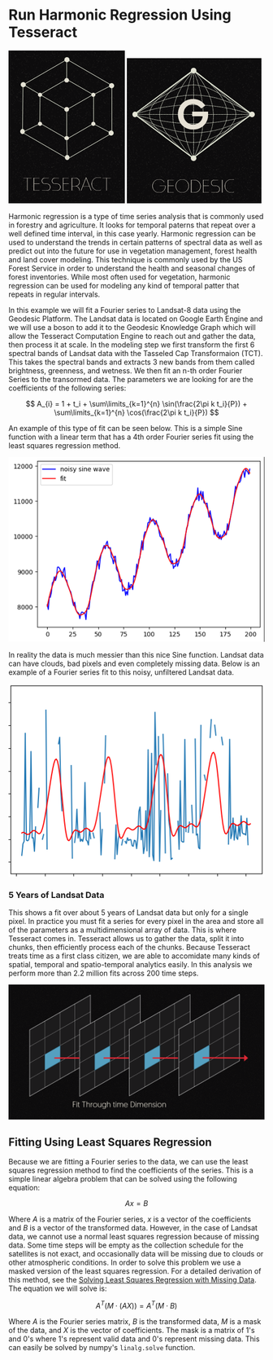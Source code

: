# Run Harmonic Regression Using Tesseract

![Tesseract](img/tesseract.png) ![Geodesic](img/geodesic.png)

Harmonic regression is a type of time series analysis that is commonly used in forestry and agriculture. It looks for temporal paterns that repeat over a well defined time interval, in this case yearly. Harmonic regression can be used to understand the trends in certain patterns of spectral data as well as predict out into the future for use in vegetation management, forest health and land cover modeling. This technique is commonly used by the US Forest Service in order to understand the health and seasonal changes of forest inventories. While most often used for vegetation, harmonic regression can be used for modeling any kind of temporal patter that repeats in regular intervals.

In this example we will fit a Fourier series to Landsat-8 data using the Geodesic Platform. The Landsat data is located on Google Earth Engine and we will use a boson to add it to the Geodesic Knowledge Graph which will allow the Tesseract Computation Engine to reach out and gather the data, then process it at scale. In the modeling step we first transform the first 6 spectral bands of Landsat data with the Tasseled Cap Transformaion (TCT). This takes the spectral bands and extracts 3 new bands from them called brightness, greenness, and wetness. We then fit an n-th order Fourier Series to the transormed data. The parameters we are looking for are the coefficients of the following series:

$$ A_{i} = 1 + t_i + \sum\limits_{k=1}^{n} \sin(\frac{2\pi k t_i}{P}) +  \sum\limits_{k=1}^{n} \cos(\frac{2\pi k t_i}{P})  $$

An example of this type of fit can be seen below. This is a simple Sine function with a linear term that has a 4th order Fourier series fit using the least squares regression method.

![simple fit](img/simple-fit.png)

In reality the data is much messier than this nice Sine function. Landsat data can have clouds, bad pixels and even completely missing data. Below is an example of a Fourier series fit to this noisy, unfiltered Landsat data.

![Landsat fit](img/Landsat-fit.png)

### 5 Years of Landsat Data

This shows a fit over about 5 years of Landsat data but only for a single pixel. In practice you must fit a series for every pixel in the area and store all of the parameters as a multidimensional array of data. This is where Tesseract comes in. Tesseract allows us to gather the data, split it into chunks, then efficiently process each of the chunks. Because Tesseract treats time as a first class citizen, we are able to accomidate many kinds of spatial, temporal and spatio-temporal analytics easily. In this analysis we perform more than 2.2 million fits across 200 time steps.

![](img/time-fit.png)


## Fitting Using Least Squares Regression

Because we are fitting a Fourier series to the data, we can use the least squares regression method to find the coefficients of the series. This is a simple linear algebra problem that can be solved using the following equation:

$$ Ax = B $$
    
Where $A$ is a matrix of the Fourier series, $x$ is a vector of the coefficients and $B$ is a vector of the transformed data. However, in the case of Landsat data, we cannot use a normal
least squares regression because of missing data. Some time steps will be empty as the collection schedule for the satellites is not exact, and occasionally data will be missing due to clouds or other atmospheric conditions. In order to solve this problem we use a masked version of the least squares regression. For a detailed derivation of this method, see the [Solving Least Squares Regression with Missing Data](https://alexhwilliams.info/itsneuronalblog/2018/02/26/censored-lstsq/). The equation we will solve is:

$$ A^T (M \cdot (AX)) = A^T (M \cdot B) $$

Where $A$ is the Fourier series matrix, $B$ is the transformed data, $M$ is a mask of the data, and $X$ is the vector of coefficients. The mask is a matrix of 1's and 0's where 1's represent valid data and 0's represent missing data. This can easily be solved by numpy's `linalg.solve` function.